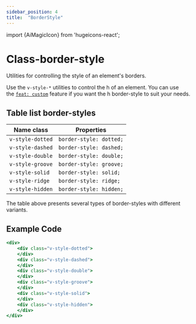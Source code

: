 ```yaml
---
sidebar_position: 4
title:  "BorderStyle"
---
```


import {AiMagicIcon} from 'hugeicons-react';

# Class-border-style <AiMagicIcon className='icon' />

Utilities for controlling the style of an element's borders.

Use the `v-style-*` utilities to control the h of an element.
You can use <br /> the [`feat: custom`](/docs/Core-Features/V-custom.md) feature if you want the h border-style to suit your needs.

## Table list border-styles

| Name class   | Properties   |
|---------------------|----------------------------|
| `v-style-dotted`    | `border-style: dotted;`    |
| `v-style-dashed`    | `border-style: dashed;`    |
| `v-style-double`    | `border-style: double;`    |
| `v-style-groove`    | `border-style: groove;`    |
| `v-style-solid`     | `border-style: solid;`     |
| `v-style-ridge`     | `border-style: ridge;`     |
| `v-style-hidden`    | `border-style: hidden;`    |

The table above presents several types of border-styles with different variants.

## Example Code
``` jsx title="h.html"	
<div>
    <div class="v-style-dotted">
    </div>
    <div class="v-style-dashed">
    </div>
    <div class="v-style-double">
    </div>
    <div class="v-style-groove">
    </div>
    <div class="v-style-solid">
    </div>
    <div class="v-style-hidden">
    </div>
</div>

```